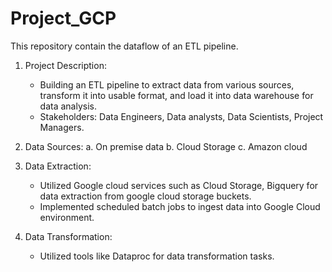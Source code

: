 # Project_GCP
This repository contain the dataflow of an ETL pipeline.

1. Project Description: 
   - Building an ETL pipeline to extract data from various sources, transform it into usable format, and load it into data warehouse for data analysis.
   - Stakeholders: Data Engineers, Data analysts, Data Scientists, Project Managers.
2. Data Sources:
   a. On premise data
   b. Cloud Storage
   c. Amazon cloud

3. Data Extraction:
   - Utilized Google cloud services such as Cloud Storage, Bigquery for data extraction from google cloud storage buckets.
   - Implemented scheduled batch jobs to ingest data into Google Cloud environment.
     
4. Data Transformation:
   - Utilized tools like Dataproc for data transformation tasks. 
